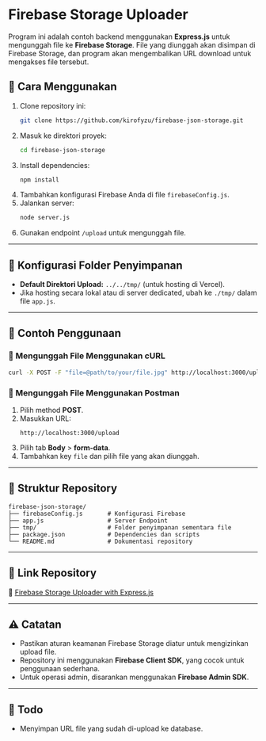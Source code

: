 # Firebase Storage Uploader

Program ini adalah contoh backend menggunakan **Express.js** untuk mengunggah file ke **Firebase Storage**. File yang diunggah akan disimpan di Firebase Storage, dan program akan mengembalikan URL download untuk mengakses file tersebut.

## 🚀 Cara Menggunakan

1. Clone repository ini:
   ```sh
   git clone https://github.com/kirofyzu/firebase-json-storage.git
   ```
2. Masuk ke direktori proyek:
   ```sh
   cd firebase-json-storage
   ```
3. Install dependencies:
   ```sh
   npm install
   ```
4. Tambahkan konfigurasi Firebase Anda di file `firebaseConfig.js`.
5. Jalankan server:
   ```sh
   node server.js
   ```
6. Gunakan endpoint `/upload` untuk mengunggah file.

---

## 📂 Konfigurasi Folder Penyimpanan

- **Default Direktori Upload:** `../../tmp/` (untuk hosting di Vercel).
- Jika hosting secara lokal atau di server dedicated, ubah ke `./tmp/` dalam file `app.js`.

---

## 📌 Contoh Penggunaan

### 🔹 Mengunggah File Menggunakan cURL
```sh
curl -X POST -F "file=@path/to/your/file.jpg" http://localhost:3000/upload
```

### 🔹 Mengunggah File Menggunakan Postman
1. Pilih method **POST**.
2. Masukkan URL:
   ```
   http://localhost:3000/upload
   ```
3. Pilih tab **Body** > **form-data**.
4. Tambahkan key `file` dan pilih file yang akan diunggah.

---

## 📁 Struktur Repository
```
firebase-json-storage/
├── firebaseConfig.js       # Konfigurasi Firebase
├── app.js                  # Server Endpoint
├── tmp/                    # Folder penyimpanan sementara file
├── package.json            # Dependencies dan scripts
└── README.md               # Dokumentasi repository
```

---

## 🔗 Link Repository

🔗 [Firebase Storage Uploader with Express.js](https://github.com/kirofyzu/firebase-json-storage)

---

## ⚠️ Catatan

- Pastikan aturan keamanan Firebase Storage diatur untuk mengizinkan upload file.
- Repository ini menggunakan **Firebase Client SDK**, yang cocok untuk penggunaan sederhana.
- Untuk operasi admin, disarankan menggunakan **Firebase Admin SDK**.

---

## 📝 Todo
- Menyimpan URL file yang sudah di-upload ke database.

